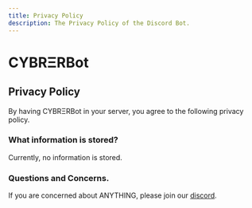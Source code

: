 ```yaml
---
title: Privacy Policy
description: The Privacy Policy of the Discord Bot.
---
```

[discord]: https://discord.gg/Bm6fMsA
# CYBRΞRBot
## Privacy Policy
By having CYBRΞRBot in your server, you agree to the following privacy policy.


### What information is stored?

Currently, no information is stored.

### Questions and Concerns.
If you are concerned about ANYTHING, please join our [discord].
